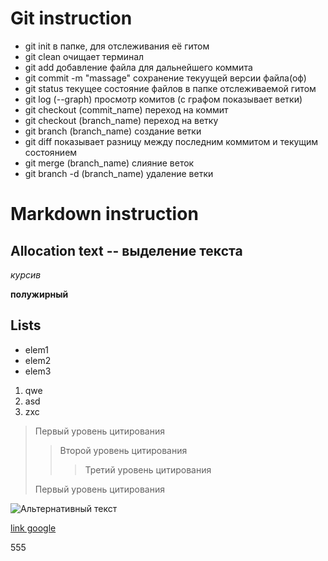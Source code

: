 # Git instruction
* git init в папке, для отслеживания её гитом
* git clean очищает терминал
* git add добавление файла для дальнейшего коммита
* git commit -m "massage" сохранение текуущей версии файла(оф)
* git status текущее состояние файлов в папке отслеживаемой гитом
* git log (--graph) просмотр комитов (с графом показывает ветки)
* git checkout (commit_name) переход на коммит
* git checkout (branch_name) переход на ветку
* git branch (branch_name) создание ветки
* git diff показывает разницу между последним коммитом и текущим состоянием
* git merge (branch_name) слияние веток
* git branch -d (branch_name) удаление ветки

# Markdown instruction


## Allocation text -- выделение текста
*курсив*

**полужирный**

## Lists
* elem1
* elem2
* elem3

1. qwe
2. asd
3. zxc

> Первый уровень цитирования
>> Второй уровень цитирования
>>> Третий уровень цитирования
>
>Первый уровень цитирования

![Альтернативный текст](image.jpg)

 [link google](https://www.google.ru/ "text")

 555
